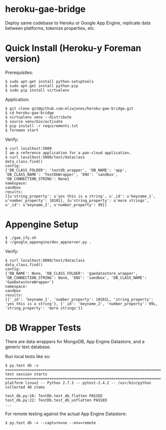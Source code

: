 heroku-gae-bridge
=================

Deploy same codebase to Heroku or Google App Engine, replicate data between platforms, tokenize properties, etc.

Quick Install (Heroku-y Foreman version)
=============
Prerequisites:
```
$ sudo apt-get install python-setuptools
$ sudo apt-get install python-pip
$ sudo pip install virtualenv
```
Application:
```
$ git clone git@github.com:eliwjones/heroku-gae-bridge.git
$ cd heroku-gae-bridge
$ virtualenv venv --distribute
$ source venv/bin/activate
$ pip install -r requirements.txt
$ foreman start
```
Verify:
```
$ curl localhost:5000
I am a reference application for a pan-cloud application.
$ curl localhost:5000/test/dataclass
data_class.find()
config:
{'DB_CLASS_FOLDER': 'textdb_wrapper', 'DB_NAME': 'app', 'DB_CLASS_NAME': 'TextDbWrapper', 'ENV': 'sandbox', 'DB_CONNECTION_STRING': None}
namespace:
sandbox
results:
[{u'string_property': u'yes this is a string', u'_id': u'keyname_1', u'number_property': 10101}, {u'string_property': u'more strings', u'_id': u'keyname_2', u'number_property': 99}]
```

Appengine Setup
===============
```
$ ./gae_ify.sh
$ ~/google_appengine/dev_appserver.py .
```
Verify:
```
$ curl localhost:8080/test/dataclass
data_class.find()
config:
{'DB_NAME': None, 'DB_CLASS_FOLDER': 'gaedatastore_wrapper', 'DB_CONNECTION_STRING': None, 'ENV': 'sandbox', 'DB_CLASS_NAME': 'GaeDatastoreWrapper'}
namespace:
sandbox
results:
[{'_id': 'keyname_1', 'number_property': 10101L, 'string_property': 'yes this is a string'}, {'_id': 'keyname_2', 'number_property': 99L, 'string_property': 'more strings'}]
```

DB Wrapper Tests
================
There are data wrappers for MongoDB, App Engine Datastore, and a generic text database.

Run local tests like so:
```
$ py.test db -v
=========================================================================== test session starts ===========================================================================
platform linux2 -- Python 2.7.3 -- pytest-2.4.2 -- /usr/bin/python
collected 48 items 

test_db.py:16: TestDb.test_db_flatten PASSED
test_db.py:22: TestDb.test_db_unflatten PASSED
...
```

For remote testing against the actual App Engine Datastore:
```
$ py.test db -v --capture=no --env=remote
```
